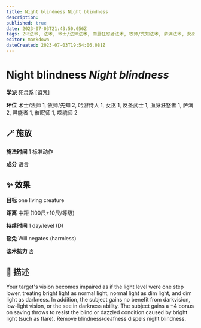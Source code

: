 ```yaml
---
title: Night blindness Night blindness
description: 
published: true
date: 2023-07-03T21:43:50.056Z
tags: 2环法术, 法术, 术士/法师法术, 血脉狂怒者法术, 牧师/先知法术, 萨满法术, 女巫法术, 1环法术, 吟游诗人法术, 异能者法术, 催眠师法术, 唤魂师法术, 反圣武士法术, 死灵系, 诅咒
editor: markdown
dateCreated: 2023-07-03T19:54:06.081Z
---
```


# **Night blindness** *Night blindness*

**学派** 死灵系 \[诅咒\] 

**环位** 术士/法师 1, 牧师/先知 2, 吟游诗人 1, 女巫 1, 反圣武士 1, 血脉狂怒者 1, 萨满 2, 异能者 1, 催眠师 1, 唤魂师 2

## 🪄 施放

**施法时间** 1 标准动作

**成分** 语言

## ✨ 效果 

**目标** one living creature 

**距离** 中距 (100尺+10尺/等级)  

**持续时间** 1 day/level (D) 

**豁免** Will negates (harmless)

**法术抗力** 否

## 📖 描述

Your target's vision becomes impaired as if the light level were one step lower, treating bright light as normal light, normal light as dim light, and dim light as darkness. In addition, the subject gains no benefit from darkvision, low-light vision, or the see in darkness ability. The subject gains a +4 bonus on saving throws to resist the blind or dazzled condition caused by bright light (such as flare). Remove blindness/deafness dispels night blindness.
    